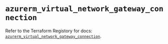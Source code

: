 # `azurerm_virtual_network_gateway_connection`

Refer to the Terraform Registory for docs: [`azurerm_virtual_network_gateway_connection`](https://www.terraform.io/docs/providers/azurerm/r/virtual_network_gateway_connection).

